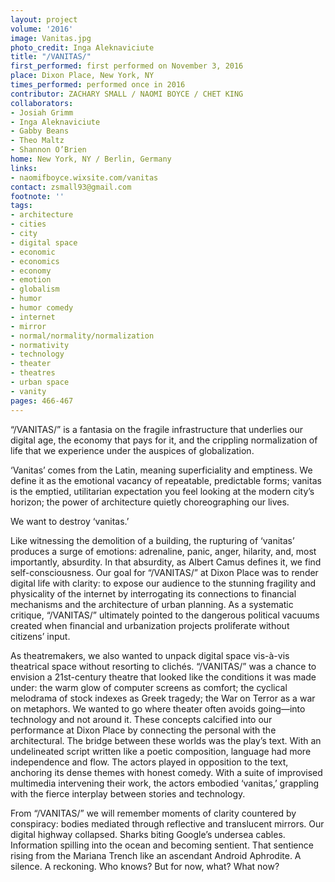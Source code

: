 ```yaml
---
layout: project
volume: '2016'
image: Vanitas.jpg
photo_credit: Inga Aleknaviciute
title: "/VANITAS/"
first_performed: first performed on November 3, 2016
place: Dixon Place, New York, NY
times_performed: performed once in 2016
contributor: ZACHARY SMALL / NAOMI BOYCE / CHET KING
collaborators:
- Josiah Grimm
- Inga Aleknaviciute
- Gabby Beans
- Theo Maltz
- Shannon O’Brien
home: New York, NY / Berlin, Germany
links:
- naomifboyce.wixsite.com/vanitas
contact: zsmall93@gmail.com
footnote: ''
tags:
- architecture
- cities
- city
- digital space
- economic
- economics
- economy
- emotion
- globalism
- humor
- humor comedy
- internet
- mirror
- normal/normality/normalization
- normativity
- technology
- theater
- theatres
- urban space
- vanity
pages: 466-467
---
```


“/VANITAS/” is a fantasia on the fragile infrastructure that underlies our digital age, the economy that pays for it, and the crippling normalization of life that we experience under the auspices of globalization.

‘Vanitas’ comes from the Latin, meaning superficiality and emptiness. We define it as the emotional vacancy of repeatable, predictable forms; vanitas is the emptied, utilitarian expectation you feel looking at the modern city’s horizon; the power of architecture quietly choreographing our lives.

We want to destroy ‘vanitas.’

Like witnessing the demolition of a building, the rupturing of ‘vanitas’ produces a surge of emotions: adrenaline, panic, anger, hilarity, and, most importantly, absurdity. In that absurdity, as Albert Camus defines it, we find self-consciousness. Our goal for 
“/VANITAS/” at Dixon Place was to render digital life with clarity: to expose our audience to the stunning fragility and physicality of the internet by interrogating its connections to financial mechanisms and the architecture of urban planning. As a systematic critique, “/VANITAS/” ultimately pointed to the dangerous political vacuums created when financial and urbanization projects proliferate without citizens’ input.

As theatremakers, we also wanted to unpack digital space vis-à-vis theatrical space without resorting to clichés. “/VANITAS/” was a chance to envision a 21st-century theatre that looked like the conditions it was made under: the warm glow of computer screens as comfort; the cyclical melodrama of stock indexes as Greek tragedy; the War on Terror as a war on metaphors. We wanted to go where theater often avoids going—into technology and not around it. These concepts calcified into our performance at Dixon Place by connecting the personal with the architectural. The bridge between these worlds was the play’s text. With an undelineated script written like a poetic composition, language had more independence and flow. The actors played in opposition to the text, anchoring its dense themes with honest comedy. With a suite of improvised multimedia intervening their work, the actors embodied ‘vanitas,’ grappling with the fierce interplay between stories and technology.

From “/VANITAS/” we will remember moments of clarity countered by conspiracy: bodies mediated through reflective and translucent mirrors. Our digital highway collapsed. Sharks biting Google’s undersea cables. Information spilling into the ocean and becoming sentient. That sentience rising from the Mariana Trench like an ascendant Android Aphrodite. A silence. A reckoning. Who knows? But for now, what? What now?
